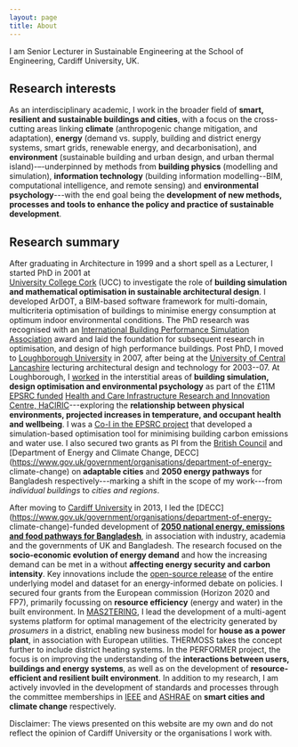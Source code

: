 ```yaml
---
layout: page
title: About
---
```

I am Senior Lecturer in Sustainable Engineering at the School of Engineering, Cardiff University, UK.


## Research interests

As an interdisciplinary academic, I work in the broader field of **smart, resilient and sustainable buildings and cities**, with a focus on the cross-cutting areas linking **climate** (anthropogenic change mitigation, and adaptation), **energy** (demand vs. supply, building and district energy systems, smart grids, renewable energy, and decarbonisation), and **environment** (sustainable building and urban design, and urban thermal island)-–-underpinned by methods from **building physics** (modelling and simulation), **information technology** (building information modelling--BIM, computational intelligence, and remote sensing) and **environmental psychology**---with the end goal being the **development of new methods, processes and tools to enhance the policy and practice of sustainable development**.

## Research summary

After graduating in Architecture in 1999 and a short spell as a Lecturer, I started PhD in 2001 at  
[University College Cork](https://www.ucc.ie/en/civileng/) (UCC) to investigate the role of **building simulation and mathematical optimisation in sustainable architectural design**. I developed ArDOT,
a BIM-based software framework for multi-domain, multicriteria optimisation of buildings to minimise energy consumption at optimum indoor environmental conditions. The PhD research was recognised with an
[International Building Performance Simulation
Association](http://ibpsa.org) award and laid the foundation for subsequent research in optimisation, and design of high performance buildings. Post PhD, I
moved to [Loughborough University](http://www.lboro.ac.uk/) in 2007, after being at the [University of Central Lancashire](http://www.uclan.ac.uk/) lecturing architectural design and technology for 2003--07. At Loughborough, I
[worked](http://www.haciric.org/about-us/our-people/researchers) in the interstitial areas of **building simulation, design optimisation and environmental psychology** as part of the £11M
[EPSRC funded](http://gow.epsrc.ac.uk/NGBOViewGrant.aspx?GrantRef=EP/D039614/1) [Health and Care Infrastructure Research and Innovation Centre, HaCIRIC](http://www.haciric.org/)---exploring the
**relationship between physical environments, projected increases
in temperature, and occupant health and wellbeing**. I was a [Co-I in the EPSRC project](http://gow.epsrc.ac.uk/NGBOViewGrant.aspx?GrantRef=TS/H002782/1) that developed a simulation-based
optimisation tool for minimising building carbon emissions and water use. I also secured two grants as PI from the [British Council](https://www.britishcouncil.org/) and 
[Department of Energy and Climate Change, DECC](https://www.gov.uk/government/organisations/department-of-energy-
climate-change) on
**adaptable cities** and **2050 energy pathways** for
Bangladesh respectively---marking a shift in the scope of my work---from *individual buildings* to *cities and regions*.


After moving to [Cardiff University](http://www.cardiff.ac.uk) in
2013, I led the [DECC](https://www.gov.uk/government/organisations/department-of-energy-
climate-change)-funded development of
[**2050 national energy, emissions and
food pathways for Bangladesh**](http://www.bd2050.org), in association with industry, academia
and the governments of UK and Bangladesh. The research focused on the **socio-economic evolution of energy demand** and how the increasing demand can be met in a without **affecting energy security and carbon intensity**. Key innovations include the
[open-source release](https://github.com/mmourshed/twenty-fifty) of the entire underlying model and dataset for an energy-informed debate on
policies. I secured four grants from the European commission (Horizon 2020 and
FP7), primarily focussing on **resource efficiency** (energy and water) in the built environment. In
[MAS2TERING](http://www.mas2tering.eu/), I lead the
development of a multi-agent systems platform for optimal management of the electricity generated by *prosumers* in a district, enabling new business model for **house as a power plant**, in association
with European utilities. THERMOSS takes the concept further to include district heating systems. In the PERFORMER project, the focus is
on improving the understanding of the **interactions between users, buildings and energy systems**, as well as on the development of **resource-efficient and resilient built environment**. In addition
to my research, I am actively invovled in the development of standards
and processes through the committee memberships in
[IEEE](http://www.ieee.org) and
[ASHRAE](http://www.ashrae.org) on **smart cities and climate change** respectively.   

<p class="message">
  Disclaimer: The views presented on this website are my own and do not reflect the opinion of Cardiff University or the organisations I work with. 
</p>
